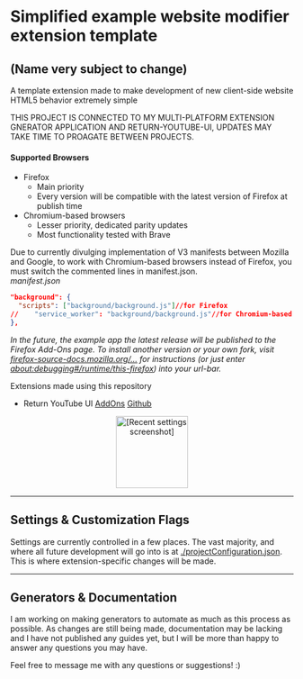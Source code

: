 #  Simplified example website modifier extension template
## (Name very subject to change)

A template extension made to make development of new client-side website HTML5 behavior extremely simple 

THIS PROJECT IS CONNECTED TO MY MULTI-PLATFORM EXTENSION GNERATOR APPLICATION AND RETURN-YOUTUBE-UI, UPDATES MAY TAKE TIME TO PROAGATE BETWEEN PROJECTS.

#### Supported Browsers
* Firefox
  * Main priority
  * Every version will be compatible with the latest version of Firefox at publish time
* Chromium-based browsers
  * Lesser priority, dedicated parity updates
  * Most functionality tested with Brave

Due to currently divulging implementation of V3 manifests between Mozilla and Google, to work with Chromium-based browsers instead of Firefox, you must switch the commented lines in manifest.json.
<br>
_manifest.json_
````json
"background": {
  "scripts": ["background/background.js"]//for Firefox
//    "service_worker": "background/background.js"//for Chromium-based
},
 ````

_In the future, the example app the latest release will be published to the Firefox Add-Ons page. To install another version or your own fork, visit [firefox-source-docs.mozilla.org/...](https://firefox-source-docs.mozilla.org/devtools-user/about_colon_debugging/index.html) for instructions (or just enter [about:debugging#/runtime/this-firefox](https://firefox-source-docs.mozilla.org/devtools-user/about_colon_debugging/index.html)) into your url-bar._

Extensions made using this repository
* Return YouTube UI [AddOns](https://addons.mozilla.org/en-US/firefox/addon/return-youtube-ui/) [Github](https://github.com/42null/Return-YouTube-UI)

<div style="text-align: center;">
    <img src="./Screenshots/PopupPageFullSettings_latestTOP.png" alt="[Recent settings screenshot]" width="128" height="auto" />
</div>

---

## Settings & Customization Flags

Settings are currently controlled in a few places. The vast majority, and where all future development will go into is at [./projectConfiguration.json](projectConfiguration.json). This is where extension-specific changes will be made. 
<hr/>

## Generators & Documentation

I am working on making generators to automate as much as this process as possible. As changes are still being made, documentation may be lacking and I have not published any guides yet, but I will be more than happy to answer any questions you may have.

Feel free to message me with any questions or suggestions! :)
